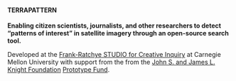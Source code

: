 #### TERRAPATTERN

**Enabling citizen scientists, journalists, and other researchers to detect “patterns of interest” in satellite imagery through an open-source search tool.**

Developed at the [Frank-Ratchye STUDIO for Creative Inquiry](http://studioforcreativeinquiry.org/) at Carnegie Mellon University with support from the from the [John S. and James L. Knight Foundation](http://knightfoundation.org/grants/201551228/) [Prototype Fund](http://www.knightfoundation.org/funding-initiatives/knight-prototype-fund/).